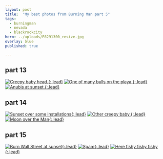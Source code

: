 ```yaml
---
layout: post
title:  "My best photos from Burning Man part 5"
tags:
  - burningman
  - nevada
  - blackrockcity
hero: ../uploads/P8291300_resize.jpg
overlay: blue
published: true

---
```


## part 13
[![Creepy baby head.](../uploads/P8291300_resize.jpg){:.lead}](../uploads/P8291300.jpg)
[![One of many bulls on the playa.](../uploads/P8291249_resize.jpg){:.lead}](../uploads/P8291249.jpg)
[![Anubis at sunset.](../uploads/P8291316_resize.jpg){:.lead}](../uploads/P8291316.jpg)
## part 14
[![Sunset over some installations](../uploads/P8291277_resize.jpg){:.lead}](../uploads/P8291277.jpg)
[![Other creepy baby.](../uploads/P8291272_resize.jpg){:.lead}](../uploads/P8291272.jpg)
[![Moon over the Man](../uploads/P8291318_resize.jpg){:.lead}](../uploads/P8291318.jpg)
## part 15
[![Burn Wall Street at sunset](../uploads/P8291326_resize.jpg){:.lead}](../uploads/P8291326.jpg)
[![Spam](../uploads/P8291345_resize.jpg){:.lead}](../uploads/P8291345.jpg)
[![Here fishy fishy fishy](../uploads/P8291285_resize.jpg){:.lead}](../uploads/P8291285.jpg)